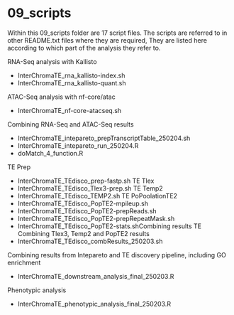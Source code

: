 # 09_scripts
Within this 09_scripts folder are 17 script files. The scripts are referred to in other README.txt files where they are required, They are listed here according to which part of the analysis they refer to.

RNA-Seq analysis with Kallisto
- InterChromaTE_rna_kallisto-index.sh
- InterChromaTE_rna_kallisto-quant.sh

ATAC-Seq analysis with nf-core/atac
- InterChromaTE_nf-core-atacseq.sh

Combining RNA-Seq and ATAC-Seq results
- InterChromaTE_intepareto_prepTranscriptTable_250204.sh
- InterChromaTE_intepareto_run_250204.R
- doMatch_4_function.R

TE Prep
- InterChromaTE_TEdisco_prep-fastp.sh
TE Tlex
- InterChromaTE_TEdisco_Tlex3-prep.sh
TE Temp2
- InterChromaTE_TEdisco_TEMP2.sh
TE PoPoolationTE2
- InterChromaTE_TEdisco_PopTE2-mpileup.sh
- InterChromaTE_TEdisco_PopTE2-prepReads.sh
- InterChromaTE_TEdisco_PopTE2-prepRepeatMask.sh
- InterChromaTE_TEdisco_PopTE2-stats.shCombining results
TE Combining Tlex3, Temp2 and PopTE2 results
- InterChromaTE_TEdisco_combResults_250203.sh

Combining results from Intepareto and TE discovery pipeline, including GO enrichment
- InterChromaTE_downstream_analysis_final_250203.R

Phenotypic analysis
- InterChromaTE_phenotypic_analysis_final_250203.R



